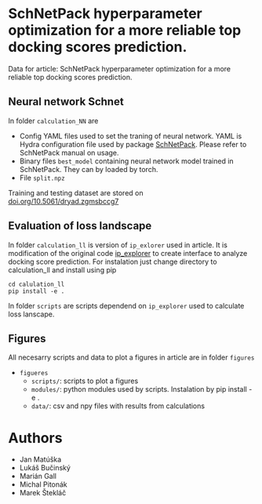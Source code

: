 # SchNetPack hyperparameter optimization for a more reliable top docking scores prediction.
Data for article: SchNetPack hyperparameter optimization for a more reliable top docking scores prediction.

## Neural network Schnet

In folder `calculation_NN` are 
* Config YAML files used to set the traning of neural network. YAML is Hydra configuration file used by package [SchNetPack](https://github.com/atomistic-machine-learning/schnetpack). Please refer to SchNetPack manual on usage.
* Binary files `best_model` containing neural network model trained in SchNetPack. They can by loaded by torch.
* File `split.npz`

Training and testing dataset are stored on [doi.org/10.5061/dryad.zgmsbccg7](https://doi.org/10.5061/dryad.zgmsbccg7)


## Evaluation of loss landscape

In folder `calculation_ll` is version of `ip_exlorer` used in article. It is modification of the original code [ip_explorer](https://github.com/jvita/data_efficiency_in_IAPS.git)
to create interface to analyze docking score prediction.
For instalation just change directory to calculation_ll and install using pip
```
cd calulation_ll
pip install -e .
```
In folder `scripts` are scripts dependend on `ip_explorer` used to calculate loss lanscape.

## Figures

All necesarry scripts and data to plot a figures in article are in folder `figures`
* `figueres`
    * `scripts/`: scripts to plot a figures
    * `modules/`: python modules used by scripts. Instalation by pip install -e .
    * `data/`: csv and npy files with results from calculations
    
# Authors
* Jan Matúška
* Lukáš Bučinský
* Marián Gall
* Michal Pitonák
* Marek Štekláč



